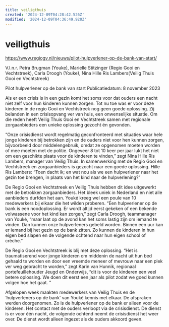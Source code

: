 ```yaml
---
title: veiligthuis
created: '2024-12-09T04:28:42.526Z'
modified: '2024-12-09T04:36:49.920Z'
---
```


# veiligthuis

https://www.regiogv.nl/nieuws/pilot-hulpverlener-op-de-bank-van-start/

V.l.n.r. Petra Brugman (Youke), Marielle Stitzinger (Regio Gooi en Vechtstreek), Carla Droogh (Youke), Nina Hille Ris Lambers(Veilig Thuis Gooi en Vechtstreek)

Pilot hulpverlener op de bank van start
Publicatiedatum: 8 november 2023

Als er een crisis is in een gezin komt het soms voor dat ouders een nacht niet zelf voor hun kinderen kunnen zorgen. Tot nu toe was er voor deze kinderen in de regio Gooi en Vechtstreek nog geen goede oplossing. Zij belanden in een crisisopvang ver van huis, een onwenselijke situatie. Om die reden heeft Veilig Thuis Gooi en Vechtstreek samen met regionale zorgaanbieders een unieke oplossing gezocht én gevonden.

“Onze crisisdienst wordt regelmatig geconfronteerd met situaties waar hele jonge kinderen bij betrokken zijn en de ouders niet voor hen kunnen zorgen, bijvoorbeeld door middelengebruik, omdat ze opgenomen moeten worden of mee moeten met de politie. Ongeveer 8 tot 10 keer per jaar lukt het niet om een geschikte plaats voor de kinderen te vinden,” zegt Nina Hille Ris Lambers, manager van Veilig Thuis. In samenwerking met de Regio Gooi en Vechtstreek en zorgaanbieders is gezocht naar een goede oplossing. Hille Ris Lambers: “Toen dacht ik; en wat nou als we een hulpverlener naar het gezin toe brengen, in plaats van het kind naar de hulpverlening?”

De Regio Gooi en Vechtstreek en Veilig Thuis hebben dit idee uitgewerkt met de betrokken zorgaanbieders. Het bleek uniek in Nederland en niet alle aanbieders durfden het aan. Youké kreeg wel een poule van 10 medewerkers bij elkaar die het wilden proberen. “Een hulpverlener op de bank is een noodoplossing. Er wordt altijd eerst gekeken of een bekende volwassene voor het kind kan zorgen,” zegt Carla Droogh, teammanager van Youké, “maar laat op de avond kan het soms lastig zijn om iemand te vinden. Dan kunnen onze hulpverleners gebeld worden. Binnen een uur kan er iemand bij het gezin op de bank zitten. Zo kunnen de kinderen in hun eigen bed slapen en de volgende ochtend naar hun eigen school of crèche.”

De Regio Gooi en Vechtstreek is blij met deze oplossing. “Het is traumatiserend voor jonge kinderen om middenin de nacht uit hun bed gehaald te worden en door een vreemde meneer of mevrouw naar een plek ver weg gebracht te worden,” zegt Karin van Hunnik, regionaal portefeuillehouder Jeugd en Onderwijs, “dit is voor de kinderen een veel betere oplossing. We doen dit eerst een jaar als pilot zodat we goed kunnen volgen hoe het gaat. ”

Afgelopen week maakten medewerkers van Veilig Thuis en de ‘hulpverleners op de bank’ van Youké kennis met elkaar. De afspraken werden doorgenomen. Zo is de hulpverlener op de bank er alleen voor de kinderen. Het contact met de ouders verloopt via de crisisdienst. De dienst is er voor één nacht, de volgende ochtend neemt de crisisdienst het weer over. De dienst wordt alleen ingezet als de ouders akkoord geven.

